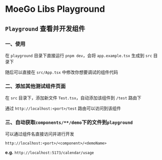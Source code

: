 # MoeGo Libs Playground

## `Playground` 查看并开发组件

### 一、使用

在 `playground` 目录下直接运行 `pnpm dev`，会将 `app.example.tsx` 生成到 `src` 目录下

随后可以直接在 `src/App.tsx` 中修改你想要调试的组件代码

### 二、添加其他测试组件页面

在 `src` 目录下，添加新文件 `Test.tsx`，自动添加该组件到 `/test` 路由下

通过 `http://localhost:<port>/test` 路由可以访问到该组件

### 三、自动获取`components/**/demo`下的文件到`playground`

可以通过组件名直接访问并进行开发

`http://localhost:<port>/<component>/<demoName>`

**e.g.** `http://localhost:5173/calendar/usage`
